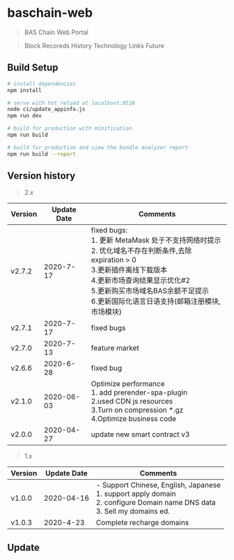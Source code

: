 # baschain-web

> BAS Chain Web Portal

> Block Recoreds History Technology Links Future

## Build Setup

``` bash
# install dependencies
npm install

# serve with hot reload at localhost:9528
node ci/update_appinfo.js
npm run dev

# build for production with minification
npm run build

# build for production and view the bundle analyzer report
npm run build --report
```


## Version history

> 2.x

|  Version  |  Update Date  |  Comments  |
|  ----  |  ----  |  ----  |
| v2.7.2 | 2020-7-17  | fixed bugs:<br> 1. 更新 MetaMask 处于不支持网络时提示 <br> 2. 优化域名不存在判断条件,去除expiration > 0 <br> 3.更新插件离线下载版本 <br> 4.更新市场查询结果显示优化#2 <br> 5.更新购买市场域名BAS余额不足提示 <br> 6.更新国际化语言日语支持(邮箱注册模块,市场模块) |
| v2.7.1 | 2020-7-17  | fixed bugs |
| v2.7.0 | 2020-7-13  | feature market |
| v2.6.6 | 2020-6-28  | fixed bug |
| v2.1.0 | 2020-06-03 | Optimize performance <br> 1. add prerender-spa-plugin <br> 2.used CDN js resources <br> 3.Turn on compression *.gz <br> 4.Optimize business code |
| v2.0.0 | 2020-04-27 | update new smart contract v3 |


> 1.x

|  Version  |  Update Date  |  Comments  |
|  ----  |  ----  |  ----  |
| v1.0.0  | 2020-04-16  | - Support Chinese, English, Japanese <br> 1. support apply domain <br>2. configure Domain name DNS data <br>3. Sell my domains ed. |
| v1.0.3 | 2020-4-23 | Complete recharge domains |

## Update
